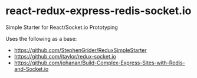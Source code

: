 # react-redux-express-redis-socket.io
Simple Starter for React/Socket.io Prototyping

Uses the following as a base:

* https://github.com/StephenGrider/ReduxSimpleStarter
* https://github.com/itaylor/redux-socket.io
* https://github.com/johanan/Build-Complex-Express-Sites-with-Redis-and-Socket.io

